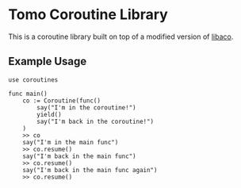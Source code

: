 # Tomo Coroutine Library

This is a coroutine library built on top of a modified version of
[libaco](https://libaco.org).

## Example Usage

```tomo
use coroutines

func main()
    co := Coroutine(func()
        say("I'm in the coroutine!")
        yield()
        say("I'm back in the coroutine!")
    )
    >> co
    say("I'm in the main func")
    >> co.resume()
    say("I'm back in the main func")
    >> co.resume()
    say("I'm back in the main func again")
    >> co.resume()
```
